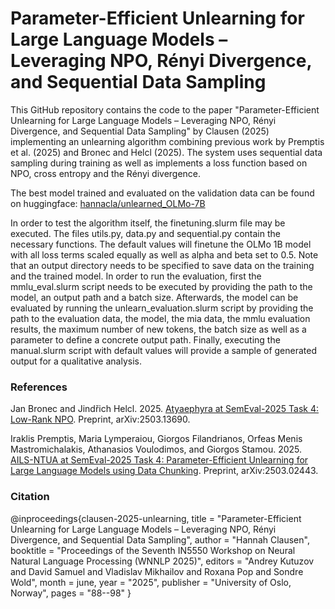# Parameter-Efficient Unlearning for Large Language Models – Leveraging NPO, Rényi Divergence, and Sequential Data Sampling

This GitHub repository contains the code to the paper "Parameter-Efficient Unlearning for Large Language Models – Leveraging NPO, Rényi Divergence, and Sequential Data Sampling" by Clausen (2025) implementing an unlearning algorithm combining previous work by Premptis et al. (2025) and Bronec and Helcl (2025). The system uses sequential data sampling during training as well as implements a loss function based on NPO, cross entropy and the Rényi divergence. 

The best model trained and evaluated on the validation data can be found on huggingface: [hannacla/unlearned_OLMo-7B](https://huggingface.co/hannacla/unlearned_OLMo-7B)

In order to test the algorithm itself, the finetuning.slurm file may be executed. The files utils.py, data.py and sequential.py contain the necessary functions. The default values will finetune the OLMo 1B model with all loss terms scaled equally as well as alpha and beta set to 0.5. Note that an output directory needs to be specified to save data on the training and the trained model. In order to run the evaluation, first the mmlu_eval.slurm script needs to be executed by providing the path to the model, an output path and a batch size. Afterwards, the model can be evaluated by running the unlearn_evaluation.slurm script by providing the path to the evaluation data, the model, the mia data, the mmlu evaluation results, the maximum number of new tokens, the batch size as well as a parameter to define a concrete output path. Finally, executing the manual.slurm script with default values will provide a sample of generated output for a qualitative analysis.

### References

Jan Bronec and Jindřich Helcl. 2025. [Atyaephyra at SemEval-2025 Task 4: Low-Rank NPO](https://arxiv.org/abs/2503.13690). Preprint, arXiv:2503.13690.

Iraklis Premptis, Maria Lymperaiou, Giorgos Filandrianos, Orfeas Menis Mastromichalakis, Athanasios Voulodimos, and Giorgos Stamou. 2025. [AILS-NTUA at SemEval-2025 Task 4: Parameter-Efficient Unlearning for Large Language Models using Data Chunking](https://arxiv.org/abs/2503.02443). Preprint, arXiv:2503.02443.

### Citation
@inproceedings{clausen-2025-unlearning,
	title = "Parameter-Efficient Unlearning for Large Language Models – Leveraging NPO, Rényi Divergence, and Sequential Data Sampling",
	author = "Hannah Clausen",
	booktitle = "Proceedings of the Seventh IN5550 Workshop on Neural Natural Language Processing (WNNLP 2025)",
	editors = "Andrey Kutuzov and David Samuel and Vladislav Mikhailov and Roxana Pop and Sondre Wold",
	month = june,
	year = "2025",
	publisher = "University of Oslo, Norway",
	pages = "88--98"
}
